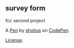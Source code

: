 survey form
-----------
fcc second project

A [Pen](https://codepen.io/shotius/pen/XWKWgdX) by [shotius](https://codepen.io/shotius) on [CodePen](https://codepen.io).

[License](https://codepen.io/shotius/pen/XWKWgdX/license).